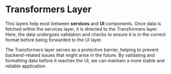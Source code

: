 # Transformers Layer

This layers help exist between **services** and **UI** components. Once data is fetched within the services layer, it is directed to the Transformers layer. Here, the data undergoes validation and checks to ensure it is in the correct format before being forwarded to the UI layer.

The Transformers layer serves as a protective barrier, helping to prevent backend-related issues that might arise in the future. By validating and formatting data before it reaches the UI, we can maintain a more stable and reliable application.